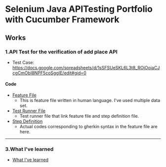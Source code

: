 # Selenium Java APITesting Portfolio with Cucumber Framework

## Works
### 1.API Test for the verification of add place API

* Test Case: <https://docs.google.com/spreadsheets/d/1sSFSUeSKL6L3t8_ROjOoiaCJcgCmObI8NPF5coSggIE/edit#gid=0>

#### Code
* [Feature File](https://github.com/wohu8292/APITesting_Portfolio_DemoProject/blob/master/src/test/java/features/firstTest.feature)
  *  This is feature file written in human language. I've used multiple data set.
* [Test Runner File](https://github.com/wohu8292/APITesting_Portfolio_DemoProject/blob/master/src/test/java/test_runners/TestRunnerFile1.java)
  *  Test runner file that link feature file and step definition file.   
* [Step Definition](https://github.com/wohu8292/APITesting_Portfolio_DemoProject/blob/master/src/test/java/step_definitions/stepDefinition1.java)
  *  Actual codes corresponding to gherkin syntax in the feature file are here. 


--------------

### 3.What I've learned

* [What I've learned](https://github.com/wohu8292/APITesting_Learning)

